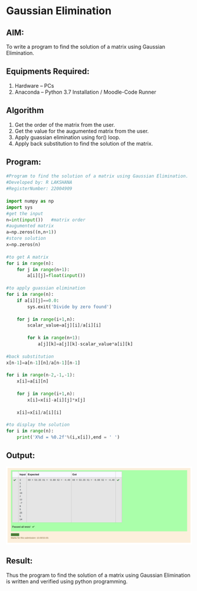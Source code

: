 # Gaussian Elimination

## AIM:
To write a program to find the solution of a matrix using Gaussian Elimination.

## Equipments Required:
1. Hardware – PCs
2. Anaconda – Python 3.7 Installation / Moodle-Code Runner

## Algorithm
1. Get the order of the matrix from the user.
2. Get the value for the augumented matrix from the user.
3. Apply guassian elimination using for() loop.
4. Apply back substitution to find the solution of the matrix.

## Program:
```python
#Program to find the solution of a matrix using Gaussian Elimination.
#Developed by: R LAKSHANA
#RegisterNumber: 22004909

import numpy as np
import sys
#get the input
n=int(input())   #matrix order
#augumented matrix
a=np.zeros((n,n+1))
#store solution
x=np.zeros(n)

#to get A matrix
for i in range(n):
    for j in range(n+1):
        a[i][j]=float(input())

#to apply guassian elimination
for i in range(n):
    if a[i][j]==0.0:
        sys.exit('Divide by zero found')
        
    for j in range(i+1,n):
        scalar_value=a[j][i]/a[i][i]
        
        for k in range(n+1):
            a[j][k]=a[j][k]-scalar_value*a[i][k]

#back substitution
x[n-1]=a[n-1][n]/a[n-1][n-1]

for i in range(n-2,-1,-1):
    x[i]=a[i][n]
    
    for j in range(i+1,n):
        x[i]=x[i]-a[i][j]*x[j]

    x[i]=x[i]/a[i][i]

#to display the solution
for i in range(n):
    print('X%d = %0.2f'%(i,x[i]),end = ' ')
```

## Output:
![gaussian elimination](/Output.png)

## Result:
Thus the program to find the solution of a matrix using Gaussian Elimination is written and verified using python programming.

